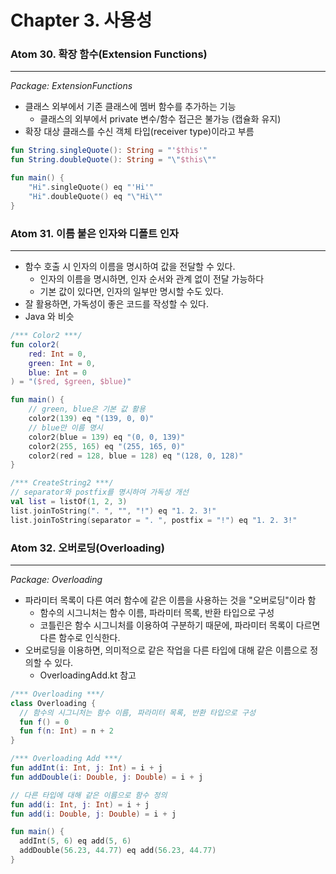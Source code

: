 # Chapter 3. 사용성

### Atom 30. 확장 함수(Extension Functions)

---

*Package: ExtensionFunctions*

- 클래스 외부에서 기존 클래스에 멤버 함수를 추가하는 기능
  - 클래스의 외부에서 private 변수/함수 접근은 불가능 (캡슐화 유지)
- 확장 대상 클래스를 수신 객체 타입(receiver type)이라고 부름
```kotlin
fun String.singleQuote(): String = "'$this'"
fun String.doubleQuote(): String = "\"$this\""

fun main() {
    "Hi".singleQuote() eq "'Hi'"
    "Hi".doubleQuote() eq "\"Hi\""
}
```

### Atom 31. 이름 붙은 인자와 디폴트 인자

---

- 함수 호출 시 인자의 이름을 명시하여 값을 전달할 수 있다.
  - 인자의 이름을 명시하면, 인자 순서와 관계 없이 전달 가능하다
  - 기본 값이 있다면, 인자의 일부만 명시할 수도 있다.
- 잘 활용하면, 가독성이 좋은 코드를 작성할 수 있다.
- Java 와 비슷

```kotlin
/*** Color2 ***/
fun color2(
    red: Int = 0,
    green: Int = 0,
    blue: Int = 0
) = "($red, $green, $blue)"

fun main() {
    // green, blue은 기본 값 활용
    color2(139) eq "(139, 0, 0)"
    // blue만 이름 명시
    color2(blue = 139) eq "(0, 0, 139)"
    color2(255, 165) eq "(255, 165, 0)"
    color2(red = 128, blue = 128) eq "(128, 0, 128)"
}

/*** CreateString2 ***/
// separator와 postfix를 명시하여 가독성 개선
val list = listOf(1, 2, 3)
list.joinToString(". ", "", "!") eq "1. 2. 3!"
list.joinToString(separator = ". ", postfix = "!") eq "1. 2. 3!"
```


### Atom 32. 오버로딩(Overloading)

---

*Package: Overloading*

- 파라미터 목록이 다른 여러 함수에 같은 이름을 사용하는 것을 "오버로딩"이라 함
  - 함수의 시그니처는 함수 이름, 파라미터 목록, 반환 타입으로 구성
  - 코틀린은 함수 시그니처를 이용하여 구분하기 때문에, 파라미터 목록이 다르면 다른 함수로 인식한다.
- 오버로딩을 이용하면, 의미적으로 같은 작업을 다른 타입에 대해 같은 이름으로 정의할 수 있다.
  - OverloadingAdd.kt 참고
  
```kotlin
/*** Overloading ***/
class Overloading {
  // 함수의 시그니처는 함수 이름, 파라미터 목록, 반환 타입으로 구성
  fun f() = 0
  fun f(n: Int) = n + 2
}

/*** Overloading Add ***/
fun addInt(i: Int, j: Int) = i + j
fun addDouble(i: Double, j: Double) = i + j

// 다른 타입에 대해 같은 이름으로 함수 정의
fun add(i: Int, j: Int) = i + j
fun add(i: Double, j: Double) = i + j

fun main() {
  addInt(5, 6) eq add(5, 6)
  addDouble(56.23, 44.77) eq add(56.23, 44.77)
}
```
